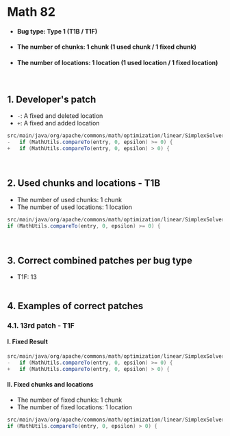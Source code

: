 # Math 82
* <h4>Bug type: Type 1 (T1B / T1F)</h4>
* <h4>The number of chunks: 1 chunk (1 used chunk / 1 fixed chunk)</h4>
* <h4>The number of locations: 1 location (1 used location / 1 fixed location)</h4>
<br>

## 1. Developer's patch
* `-`: A fixed and deleted location
* `+`: A fixed and added location
```java
src/main/java/org/apache/commons/math/optimization/linear/SimplexSolver.java: 82
-   if (MathUtils.compareTo(entry, 0, epsilon) >= 0) {
+   if (MathUtils.compareTo(entry, 0, epsilon) > 0) {
```
<br>

## 2. Used chunks and locations - T1B
* The number of used chunks: 1 chunk
* The number of used locations: 1 location
```java
src/main/java/org/apache/commons/math/optimization/linear/SimplexSolver.java: 82
if (MathUtils.compareTo(entry, 0, epsilon) >= 0) {
```
<br>

## 3. Correct combined patches per bug type
* T1F: 13
<br><br>

## 4. Examples of correct patches
### 4.1. 13rd patch - T1F
#### I. Fixed Result
```java
src/main/java/org/apache/commons/math/optimization/linear/SimplexSolver.java: 82
-   if (MathUtils.compareTo(entry, 0, epsilon) >= 0) {
+   if (MathUtils.compareTo(entry, 0, epsilon) > 0) {
```

#### II. Fixed chunks and locations
* The number of fixed chunks: 1 chunk
* The number of fixed locations: 1 location
```java
src/main/java/org/apache/commons/math/optimization/linear/SimplexSolver.java: 82
if (MathUtils.compareTo(entry, 0, epsilon) > 0) {
```  
<br><br>